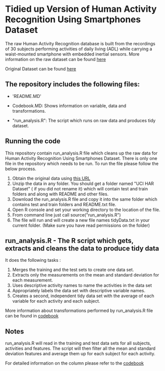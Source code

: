 Tidied up Version of Human Activity Recognition Using Smartphones Dataset 
=========================================================================
The raw Human Activity Recognition database is built from the recordings of 30 subjects performing activities of daily living (ADL) while carrying a waist-mounted smartphone with embedded inertial sensors. More information on the raw dataset can be found [here](http://archive.ics.uci.edu/ml/datasets/Human+Activity+Recognition+Using+Smartphones)

Original Dataset can be found [here](https://d396qusza40orc.cloudfront.net/getdata%2Fprojectfiles%2FUCI%20HAR%20Dataset.zip)


The repository includes the following files:
-------------------------------------------

- 'README.MD'

- Codebook.MD: Shows information on variable, data and transformations.

- "run_analysis.R": The script which runs on raw data and produces tidy dataset.

Running the code
----------------
This repository contain run_analysis.R file which cleans up the raw data for Human Activity Recognition Using Smartphones Dataset.
There is only one file in the repository which needs to be run. To run the file please follow the below process.

1. Obtain the original data using [this URL](https://d396qusza40orc.cloudfront.net/getdata%2Fprojectfiles%2FUCI%20HAR%20Dataset.zip)
2. Unzip the data in any folder. You should get a folder named "UCI HAR Dataset" ( if you did not rename it) which will contain test and train folders and along with README and other files.
3. Download the run_analysis.R file and copy it into the same folder which contains test and train folders and README.txt file.
4. Open R console and set your working directory to the location of the file.
5. From command line just call source("run_analysis.R")
6. The file will run and will create a new file names tidyData.txt in your current folder. (Make sure you have read permissions on the folder)

run_analysis.R - The R script which gets, extracts and cleans the data to produce tidy data
---------------------------------------
It does the following tasks :
1. Merges the training and the test sets to create one data set.
2. Extracts only the measurements on the mean and standard deviation for each measurement.
3. Uses descriptive activity names to name the activities in the data set
4. Appropriately labels the data set with descriptive variable names. 
5. Creates a second, independent tidy data set with the average of each variable for each activity and each subject. 

More information about transformations performed by run_analysis.R file can be found in [codebook](https://github.com/gunjit3/CleaningData/blob/master/Codebook.md)

Notes
---------
run_analysis.R will read in the training and test data sets for all subjects, activities and features. The script will then filter all the mean and standard deviation
features and average them up for each subject for each activity.

For detailed information on the column please refer to the [codebook](https://github.com/gunjit3/CleaningData/blob/master/Codebook.md)

